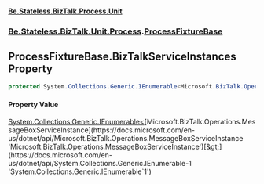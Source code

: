 #### [Be.Stateless.BizTalk.Process.Unit](README.md 'README')
### [Be.Stateless.BizTalk.Unit.Process](Be.Stateless.BizTalk.Unit.Process.md 'Be.Stateless.BizTalk.Unit.Process').[ProcessFixtureBase](ProcessFixtureBase.md 'Be.Stateless.BizTalk.Unit.Process.ProcessFixtureBase')

## ProcessFixtureBase.BizTalkServiceInstances Property

```csharp
protected System.Collections.Generic.IEnumerable<Microsoft.BizTalk.Operations.MessageBoxServiceInstance> BizTalkServiceInstances { get; }
```

#### Property Value
[System.Collections.Generic.IEnumerable&lt;](https://docs.microsoft.com/en-us/dotnet/api/System.Collections.Generic.IEnumerable-1 'System.Collections.Generic.IEnumerable`1')[Microsoft.BizTalk.Operations.MessageBoxServiceInstance](https://docs.microsoft.com/en-us/dotnet/api/Microsoft.BizTalk.Operations.MessageBoxServiceInstance 'Microsoft.BizTalk.Operations.MessageBoxServiceInstance')[&gt;](https://docs.microsoft.com/en-us/dotnet/api/System.Collections.Generic.IEnumerable-1 'System.Collections.Generic.IEnumerable`1')